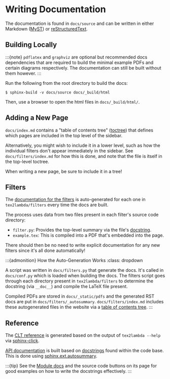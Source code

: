 # Writing Documentation

The documentation is found in `docs/source` and can be written in either Markdown ([MyST](https://mystmd.org/)) or [reStructuredText](https://www.writethedocs.org/guide/writing/reStructuredText/).

## Building Locally

:::{note}
`pdflatex` and `graphviz` are optional but recommended docs dependencies that are required to build the minimal example PDFs and certain diagrams respectively. The documentation can still be built without them however.
:::

Run the following from the root directory to build the docs:

```shell
$ sphinx-build -v docs/source docs/_build/html
```

Then, use a browser to open the html files in `docs/_build/html/`.

## Adding a New Page

`docs/index.md` contains a "table of contents tree" ([toctree](https://www.sphinx-doc.org/en/master/usage/restructuredtext/directives.html#directive-toctree)) that defines which pages are included in the top level of the sidebar.

Alternatively, you might wish to include it in a lower level, such as how the individual filters don't appear immediately in the sidebar. See `docs/filters/index.md` for how this is done, and note that the file is itself in the top-level toctree.

When writing a new page, be sure to include it in a tree!

## Filters

The [documentation for the filters](../filters/index) is auto-generated for each one in `tex2lambda/filters` every time the docs are built.

The process uses data from two files present in each filter's source code directory:

- `filter.py`: Provides the top-level summary via the file's [docstring](https://peps.python.org/pep-0257/#what-is-a-docstring).
- `example.tex`: This is compiled into a PDF that's embedded into the page.

There should then be no need to write explicit documentation for any new filters since it's all done automatically!

:::{admonition} How the Auto-Generation Works
:class: dropdown

A script was written in `docs/filters.py` that generate the docs. It's called in `docs/conf.py` which is loaded when building the docs. The filters script goes through each directory present in `tex2lambda/filters` to determine the docstring (via `__doc__`) and compile the LaTeX file present.

Compiled PDFs are stored in `docs/_static/pdfs` and the generated RST docs are put in `docs/filters/_autosummary`. `docs/filters/index.md` includes these autogenerated files in the website via a [table of contents tree](https://www.sphinx-doc.org/en/master/usage/restructuredtext/directives.html#directive-toctree).
:::

## Reference

The [CLT reference](../reference/command-line) is generated based on the output of `tex2lambda --help` via [sphinx-click](https://sphinx-click.readthedocs.io/en/latest/).

[API documentation](../reference/library) is built based on [docstrings](https://peps.python.org/pep-0257/#what-is-a-docstring) found within the code base. This is done using [sphinx.ext.autosummary](https://www.sphinx-doc.org/en/master/usage/extensions/autosummary.html).

:::{tip}
See the [Module docs](../reference/_autosummary/tex2lambda.api.module.Module) and the source code buttons on its page for good examples on how to write the docstrings effectively.
:::
